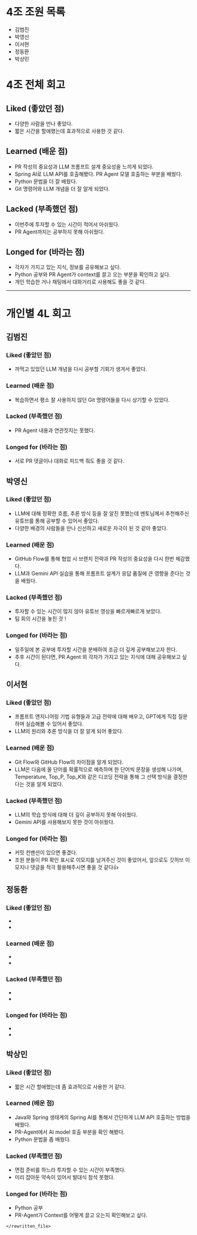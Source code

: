 # 4조 조원 목록
- 김범진
- 박영신
- 이서현
- 정동환
- 박상민

# 4조 전체 회고

## Liked (좋았던 점)
- 다양한 사람을 만나 좋았다.
- 짧은 시간을 할애했는데 효과적으로 사용한 것 같다.

## Learned (배운 점)
- PR 작성의 중요성과 LLM 프롬프트 설계 중요성을 느끼게 되었다.
- Spring AI로 LLM API를 호출해봤다. PR Agent 모델 호출하는 부분을 배웠다.
- Python 문법을 더 잘 배웠다.
- Git 명령어와 LLM 개념을 더 잘 알게 되었다.

## Lacked (부족했던 점)
- 이번주에 투자할 수 있는 시간이 적어서 아쉬웠다.
- PR Agent까지는 공부하지 못해 아쉬웠다.

## Longed for (바라는 점)
- 각자가 가지고 있는 지식, 정보를 공유해보고 싶다.
- Python 공부와 PR Agent가 context를 끌고 오는 부분을 확인하고 싶다.
- 개인 학습한 거나 채팅에서 대화거리로 사용해도 좋을 것 같다.

---

# 개인별 4L 회고

## 김범진

### Liked (좋았던 점)
- 까먹고 있었던 LLM 개념을 다시 공부할 기회가 생겨서 좋았다.

### Learned (배운 점)
- 복습하면서 평소 잘 사용하지 않던 Git 명령어들을 다시 상기할 수 있었다.

### Lacked (부족했던 점)
- PR Agent 내용과 연관짓지는 못했다.

### Longed for (바라는 점)
- 서로 PR 댓글이나 대화로 피드백 줘도 좋을 것 같다.

## 박영신

### Liked (좋았던 점)
- LLM에 대해 정확한 흐름, 추론 방식 등을 잘 알진 못했는데 멘토님께서 추천해주신 유튜브를 통해 공부할 수 있어서 좋았다.
- 다양한 배경의 사람들을 만나 신선하고 새로운 자극이 된 것 같아 좋았다.

### Learned (배운 점)
- GitHub Flow를 통해 협업 시 브랜치 전략과 PR 작성의 중요성을 다시 한번 체감했다.
- LLM과 Gemini API 실습을 통해 프롬프트 설계가 응답 품질에 큰 영향을 준다는 것을 배웠다.

### Lacked (부족했던 점)
- 투자할 수 있는 시간이 많지 않아 유튜브 영상을 빠르게빠르게 보았다.
- 팀 회의 시간을 놓친 것 !

### Longed for (바라는 점)
- 일주일에 본 공부에 투자할 시간을 분배하여 조금 더 깊게 공부해보고자 한다.
- 추후 시간이 된다면, PR Agent 외 각자가 가지고 있는 지식에 대해 공유해보고 싶다.

## 이서현

### Liked (좋았던 점)
- 프롬프트 엔지니어링 기법 유형들과 고급 전략에 대해 배우고, GPT에게 직접 질문하며 실습해볼 수 있어서 좋았다.
- LLM의 원리와 추론 방식을 더 잘 알게 되어 좋았다.

### Learned (배운 점)
- Git Flow와 GitHub Flow의 차이점을 알게 되었다.
- LLM은 다음에 올 단어를 확률적으로 예측하며 한 단어씩 문장을 생성해 나가며, Temperature, Top_P, Top_K와 같은 디코딩 전략을 통해 그 선택 방식을 결정한다는 것을 알게 되었다.

### Lacked (부족했던 점)
- LLM의 학습 방식에 대해 더 깊이 공부하지 못해 아쉬웠다.
- Gemini API를 사용해보지 못한 것이 아쉬웠다.

### Longed for (바라는 점)
- 커밋 컨벤션이 있으면 좋겠다.
- 조원 분들이 PR 확인 표시로 이모지를 남겨주신 것이 좋았어서, 앞으로도 깃허브 이모지나 댓글을 적극 활용해주시면 좋을 것 같다👍

## 정동환

### Liked (좋았던 점)
- 
- 

### Learned (배운 점)
- 
- 

### Lacked (부족했던 점)
- 
- 

### Longed for (바라는 점)
- 
- 

## 박상민

### Liked (좋았던 점)
- 짧은 시간 할애했는데 좀 효과적으로 사용한 거 같다.

### Learned (배운 점)
- Java와 Spring 생태계의 Spring AI를 통해서 간단하게 LLM API 호출하는 방법을 배웠다.
- PR-Agent에서 AI model 호출 부분을 확인 해봤다.
- Python 문법을 좀 배웠다.

### Lacked (부족했던 점)
- 면접 준비를 하느라 투자할 수 있는 시간이 부족했다.
- 미리 잡아둔 약속이 있어서 발대식 참석 못했다.

### Longed for (바라는 점)
- Python 공부
- PR-Agent가 Context를 어떻게 끌고 오는지 확인해보고 싶다.

``` 
</rewritten_file>
